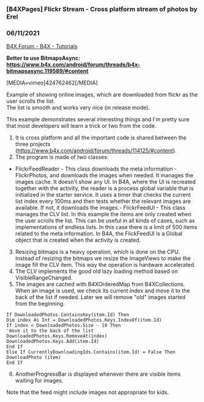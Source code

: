 ###  [B4XPages] Flickr Stream - Cross platform stream of photos by Erel
### 06/11/2021
[B4X Forum - B4X - Tutorials](https://www.b4x.com/android/forum/threads/118486/)

**Better to use BitmapsAsync: <https://www.b4x.com/android/forum/threads/b4x-bitmapsasync.119589/#content>**  
  
[MEDIA=vimeo]424762462[/MEDIA]  
  
Example of showing online images, which are downloaded from flickr as the user scrolls the list.  
The list is smooth and works very nice (in release mode).  
  
This example demonstrates several interesting things and I'm pretty sure that most developers will learn a trick or two from the code.  

1. It is cross platform and all the important code is shared between the three projects (<https://www.b4x.com/android/forum/threads/114125/#content>).
2. The program is made of two classes:

- FlickrFeedReader - This class downloads the meta information - FlickrPhotos, and downloads the images when needed. It manages the images cache.
It doesn't show any UI. In B4A, where the UI is recreated together with the activity, the reader is a process global variable that is initialized in the starter service.
It uses a timer that checks the current list index every 100ms and then tests whether the relevant images are available. If not, it downloads the images.- FlickrFeedUI - This class manages the CLV list. In this example the items are only created when the user scrolls the list. This can be useful in all kinds of cases, such as implementations of endless lists. In this case there is a limit of 500 items related to the meta information.
In B4A, the FlickFeedUI is a Global object that is created when the activity is created.
3. Resizing bitmaps is a heavy operation, which is done on the CPU. Instead of resizing the bitmaps we resize the ImageViews to make the image fill the CLV item. This way the operation is hardware accelerated.
4. The CLV implements the good old lazy loading method based on VisibleRangeChanged.
5. The images are cached with B4XOrderedMap from B4XCollections.
When an image is used, we check its current index and move it to the back of the list if needed. Later we will remove "old" images started from the beginning.

```B4X
If DownloadedPhotos.ContainsKey(item.Id) Then  
Dim index As Int = DownloadedPhotos.Keys.IndexOf(item.Id)  
If index < DownloadedPhotos.Size - 10 Then  
'move it to the back of the list  
DownloadedPhotos.Keys.RemoveAt(index)  
DownloadedPhotos.Keys.Add(item.Id)  
End If  
Else If CurrentlyDownloadingIds.Contains(item.Id) = False Then  
DownloadPhoto (item)  
End If
```

6. AnotherProgressBar is displayed whenever there are visible items waiting for images.

  
Note that the feed might include images not appropriate for kids.